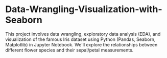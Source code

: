 # Data-Wrangling-Visualization-with-Seaborn
This project involves data wrangling, exploratory data analysis (EDA), and visualization of the famous Iris dataset using Python (Pandas, Seaborn, Matplotlib) in Jupyter Notebook. We'll explore the relationships between different flower species and their sepal/petal measurements.

